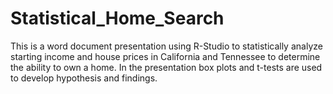 # Statistical_Home_Search   
This is a word document presentation using R-Studio to statistically analyze starting income
and house prices in California and Tennessee to determine the ability to own a home. In the 
presentation box plots and t-tests are used to develop hypothesis and findings.
